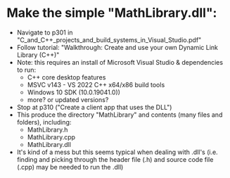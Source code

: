 # Make the simple "MathLibrary.dll":
- Navigate to p301 in "C_and_C++_projects_and_build_systems_in_Visual_Studio.pdf"
- Follow tutorial: "Walkthrough: Create and use your own Dynamic Link Library (C++)"
- Note: this requires an install of Microsoft Visual Studio & dependencies to run:
	- C++ core desktop features
	- MSVC v143 - VS 2022 C++ x64/x86 build tools
	- Windows 10 SDK (10.0.19041.0))
	- more? or updated versions?
- Stop at p310 ("Create a client app that uses the DLL")
- This produce the directory "MathLibrary" and contents (many files and folders), including:
	- MathLibrary.h
	- MathLibrary.cpp
	- MathLibrary.dll
- It's kind of a mess but this seems typical when dealing with .dll's (i.e. finding and picking through
the header file (.h) and source code file (.cpp) may be needed to run the .dll)